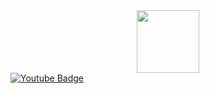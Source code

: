 <div id="header" align="center">
  <img src="https://media1.giphy.com/media/v1.Y2lkPTc5MGI3NjExbXJpcTJwcWl3b3hrdm1qdXkzcHFqNDJobDFvcXhuaW83dHRzeWFwdSZlcD12MV9pbnRlcm5hbF9naWZfYnlfaWQmY3Q9Zw/dJCrQbRNQqOSk/giphy.gif" width="100"/>
</div>
<div id="badges">
  </a>
  <a href="https://www.youtube.com/@Vizardus31">
    <img src="https://img.shields.io/badge/YouTube-red?style=for-the-badge&logo=youtube&logoColor=white" alt="Youtube Badge"/>
  </a>

</div>
